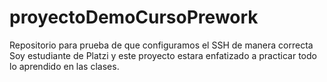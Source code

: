 # proyectoDemoCursoPrework
Repositorio para prueba de que configuramos el SSH de manera correcta
Soy estudiante de Platzi y este proyecto estara enfatizado a practicar todo lo aprendido en las clases.
